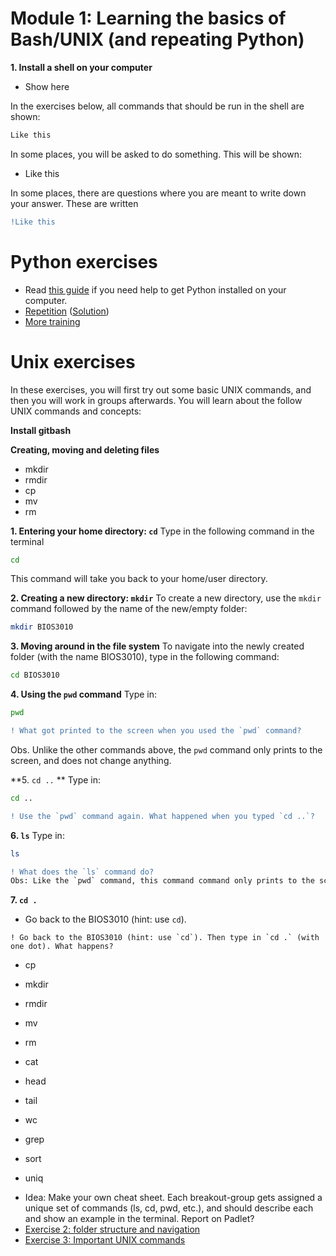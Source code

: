 # Module 1: Learning the basics of Bash/UNIX (and repeating Python)
**1. Install a shell on your computer**
- Show here

In the exercises below, all commands that should be run in the shell are shown:

```bash
Like this
```
In some places, you will be asked to do something. This will be shown:
- Like this

In some places, there are questions where you are meant to write down your answer. These are written
```diff
!Like this
```


# Python exercises
* Read [this guide](guide_getting_started_with_python.md) if you need help to get Python installed on your computer.
* [Repetition](Python-exercise1.md) ([Solution](solutions/Exercise1-solution.py))
* [More training](..)

# Unix exercises
In these exercises, you will first try out some basic UNIX commands, and then you will work in groups afterwards. You will learn about the follow UNIX commands and concepts:

**Install gitbash**

**Creating, moving and deleting files**
- mkdir
- rmdir
- cp
- mv
- rm

**1. Entering your home directory: `cd`** 
Type in the following command in the terminal
```bash
cd
```
This command will take you back to your home/user directory.

**2. Creating a new directory: `mkdir`** 
To create a new directory, use the `mkdir` command followed by the name of the new/empty folder:
```bash
mkdir BIOS3010
```

**3. Moving around in the file system** 
To navigate into the newly created folder (with the name BIOS3010), type in the following command:
```bash
cd BIOS3010
```
**4. Using the `pwd` command** 
Type in:
```bash
pwd
```
```diff
! What got printed to the screen when you used the `pwd` command?
```
Obs. Unlike the other commands above, the `pwd` command only prints to the screen, and does not change anything.

**5. `cd ..` **
Type in:
```bash
cd ..
```

```diff
! Use the `pwd` command again. What happened when you typed `cd ..`?
```
**6. `ls`**
Type in:
```bash
ls
```
```diff
! What does the `ls` command do?
Obs: Like the `pwd` command, this command command only prints to the screen.
```

**7. `cd .`**
- Go back to the BIOS3010 (hint: use `cd`).
```
! Go back to the BIOS3010 (hint: use `cd`). Then type in `cd .` (with one dot). What happens?

```



- cp
- mkdir
- rmdir
- mv
- rm

- cat
- head
- tail
- wc
- grep
- sort
- uniq









* Idea: Make your own cheat sheet. Each breakout-group gets assigned a unique set of commands (ls, cd, pwd, etc.), and should describe each and show an example in the terminal. Report on Padlet?
* [Exercise 2: folder structure and navigation](Exercise_2_folder_structure.md) 
* [Exercise 3: Important UNIX commands](Exercise_3_cmds.md) 
